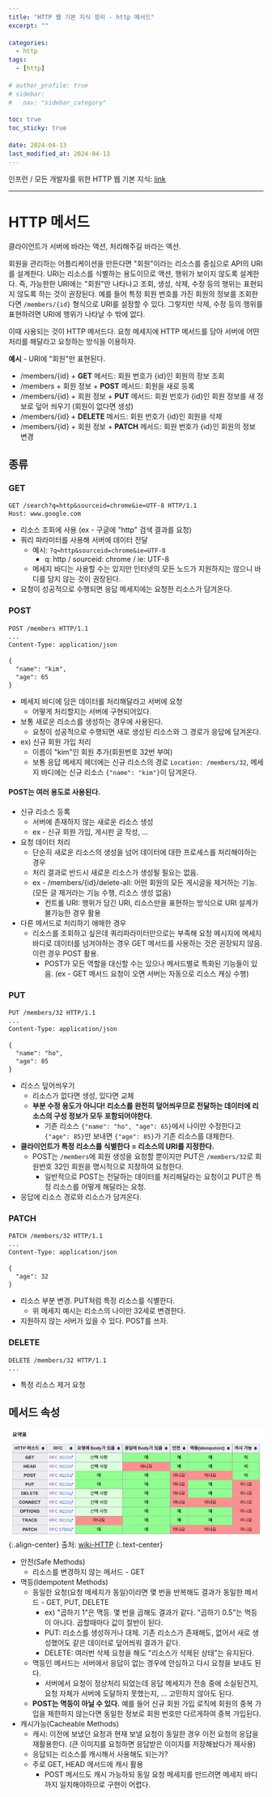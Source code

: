 ```yaml
---
title: "HTTP 웹 기본 지식 정리 - http 메서드"
excerpt: ""

categories:
  - http
tags:
  - [http]

# author_profile: true
# sidebar:
#   nav: "sidebar_category"

toc: true
toc_sticky: true

date: 2024-04-13
last_modified_at: 2024-04-13
---
```


인프런 / 모든 개발자를 위한 HTTP 웹 기본 지식: [link](https://www.inflearn.com/course/http-%EC%9B%B9-%EB%84%A4%ED%8A%B8%EC%9B%8C%ED%81%AC)

---

# HTTP 메서드

클라이언트가 서버에 바라는 액션, 처리해주길 바라는 액션.

회원을 관리하는 어플리케이션을 만든다면 "회원"이라는 리소스를 중심으로 API의 URI를 설계한다.
URI는 리소스를 식별하는 용도이므로 액션, 행위가 보이지 않도록 설계한다.
즉, 가능한한 URI에는 "회원"만 나타나고 조회, 생성, 삭제, 수정 등의 행위는 표현되지 않도록 하는 것이 권장된다.
예를 들어 특정 회원 번호를 가진 회원의 정보를 조회한다면 `/members/{id}` 형식으로 URI를 설정할 수 있다.
그렇지만 삭제, 수정 등의 행위를 표현하려면 URI에 행위가 나타날 수 밖에 없다.

이때 사용되는 것이 HTTP 메서드다.
요청 메세지에 HTTP 메서드를 담아 서버에 어떤 처리를 해달라고 요청하는 방식을 이용하자.

**예시** - URI에 "회원"만 표현된다.
* /members/{id} + **GET** 메서드: 회원 번호가 {id}인 회원의 정보 조회 
* /members + 회원 정보 + **POST** 메서드: 회원을 새로 등록
* /members/{id} + 회원 정보 + **PUT** 메서드: 회원 번호가 {id}인 회원 정보를 새 정보로 덮어 씌우기 (회원이 없다면 생성)
* /members/{id} + **DELETE** 메서드: 회원 번호가 {id}인 회원을 삭제
* /members/{id} + 회원 정보 + **PATCH** 메서드: 회원 번호가 {id}인 회원의 정보 변경


## 종류
### GET

```
GET /search?q=http&sourceid=chrome&ie=UTF-8 HTTP/1.1
Host: www.google.com

```

* 리소스 조회에 사용 (ex - 구글에 "http" 검색 결과를 요청)
* 쿼리 파라미터를 사용해 서버에 데이터 전달
  * 예시: `?q=http&sourceid=chrome&ie=UTF-8`
    * q: http / sourceid: chrome / ie: UTF-8
  * 메세지 바디는 사용할 수는 있지만 인터넷의 모든 노드가 지원하지는 않으니 바디를 담지 않는 것이 권장된다.
* 요청이 성공적으로 수행되면 응답 메세지에는 요청한 리소스가 담겨온다.

### POST

```
POST /members HTTP/1.1
...
Content-Type: application/json

{
  "name": "kim",
  "age": 65
}
```

* 메세지 바디에 담은 데이터를 처리해달라고 서버에 요청
  * 어떻게 처리할지는 서버에 구현되어있다.
* 보통 새로운 리소스를 생성하는 경우에 사용된다.
  * 요청이 성공적으로 수행되면 새로 생성된 리소스와 그 경로가 응답에 담겨온다. 
* ex) 신규 회원 가입 처리
  * 이름이 "kim"인 회원 추가(회원번호 32번 부여)
  * 보통 응답 메세지 헤더에는 신규 리소스의 경로 `Location: /members/32`, 메세지 바디에는 신규 리소스 `{"name": "kim"}`이 담겨온다.

#### POST는 여러 용도로 사용된다.

* 신규 리소스 등록
  * 서버에 존재하지 않는 새로운 리소스 생성
  * ex - 신규 회원 가입, 게시판 글 작성, ...
* 요청 데이터 처리
  * 단순히 새로운 리소스의 생성을 넘어 데이터에 대한 프로세스를 처리해야하는 경우
  * 처리 결과로 반드시 새로운 리소스가 생성될 필요는 없음.
  * ex - /members/{id}/delete-all: 어떤 회원의 모든 게시글을 제거하는 기능. (모든 글 제거라는 기능 수행, 리소스 생성 없음)
    * 컨트롤 URI: 행위가 담긴 URI, 리소스만을 표현하는 방식으로 URI 설계가 불가능한 경우 활용
* 다른 메서드로 처리하기 애매한 경우
  * 리소스를 조회하고 싶은데 쿼리파라미터만으로는 부족해 요청 메시지에 메세지 바디로 데이터를 넘겨야하는 경우 GET 메서드를 사용하는 것은 권장되지 않음. 이런 경우 POST 활용.
    * POST가 모든 역할을 대신할 수는 있으나 메서드별로 특화된 기능들이 있음. (ex - GET 메서드 요청이 오면 서버는 자동으로 리소스 캐싱 수행)


### PUT

```
PUT /members/32 HTTP/1.1
...
Content-Type: application/json

{
  "name": "ho",
  "age": 85
}
```

* 리소스 덮어씌우기
  * 리소스가 없다면 생성, 있다면 교체
  * **부분 수정 용도가 아니다! 리소스를 완전히 덮어씌우므로 전달하는 데이터에 리소스의 구성 정보가 모두 포함되어야한다.**
    * 기존 리소스 `{"name": "ho", "age": 65}`에서 나이만 수정한다고 `{"age": 85}`만 보내면 `{"age": 85}`가 기존 리소스를 대체한다. 
* **클라이언트가 특정 리소스를 식별한다 = 리소스의 URI를 지정한다.**
  * POST는 `/members`에 회원 생성을 요청할 뿐이지만 PUT은 `/members/32`로 회원번호 32인 회원을 명시적으로 지정하여 요청한다.
    * 일반적으로 POST는 전달하는 데이터를 처리해달라는 요청이고 PUT은 특정 리소스를 어떻게 해달라는 요청.
* 응답에 리소스 경로와 리소스가 담겨온다.

### PATCH

```
PATCH /members/32 HTTP/1.1
...
Content-Type: application/json

{
  "age": 32
}
```

* 리소스 부분 변경. PUT처럼 특정 리소스를 식별한다.
  * 위 메세지 예시는 리소스의 나이만 32세로 변경한다.
* 지원하지 않는 서버가 있을 수 있다. POST를 쓰자.

### DELETE

```
DELETE /members/32 HTTP/1.1
...

```

* 특정 리소스 제거 요청

## 메서드 속성

![http method 속성](/images/backend/http/http-basic-04/http-method-table-from-wiki.jpg){:.align-center}
출처: [wiki-HTTP](https://ko.wikipedia.org/wiki/HTTP)
{:.text-center}

* 안전(Safe Methods)
  * 리소스를 변경하지 않는 메서드 - GET
* 멱등(Idempotent Methods)
  * 동일한 요청(요청 메세지가 동일)이라면 몇 번을 반복해도 결과가 동일한 메서드 - GET, PUT, DELETE
    * ex) "곱하기 1"은 멱등. 몇 번을 곱해도 결과가 같다. "곱하기 0.5"는 멱등이 아니다. 곱할때마다 값이 절반이 된다.
    * PUT: 리소스를 생성하거나 대체. 기존 리소스가 존재해도, 없어서 새로 생성했어도 같은 데이터로 덮어씌워 결과가 같다.
    * DELETE: 여러번 삭제 요청을 해도 "리소스가 삭제된 상태"는 유지된다.
  * 멱등인 메서드는 서버에서 응답이 없는 경우에 안심하고 다시 요청을 보내도 된다.
    * 서버에서 요청이 정상처리 되었는데 응답 메세지가 전송 중에 소실된건지, 요청 자체가 서버에 도달하지 못했는지, ... 고민하지 않아도 된다. 
  * **POST는 멱등이 아닐 수 있다.** 예를 들어 신규 회원 가입 로직에 회원의 중복 가입을 제한하지 않는다면 동일한 정보로 회원 번호만 다르게하여 중복 가입된다.
* 캐시가능(Cacheable Methods)
  * 캐시: 이전에 보냈던 요청과 현재 보낼 요청이 동일한 경우 이전 요청의 응답을 재활용한다. (큰 이미지를 요청하면 응답받은 이미지를 저장해놨다가 재사용)
  * 응답되는 리소스를 캐시해서 사용해도 되는가?
  * 주로 GET, HEAD 메서드에 캐시 활용
    * POST 메서드도 캐시 가능하되 동일 요청 메세지를 만드려면 메세지 바디까지 일치해야하므로 구현이 어렵다. 
